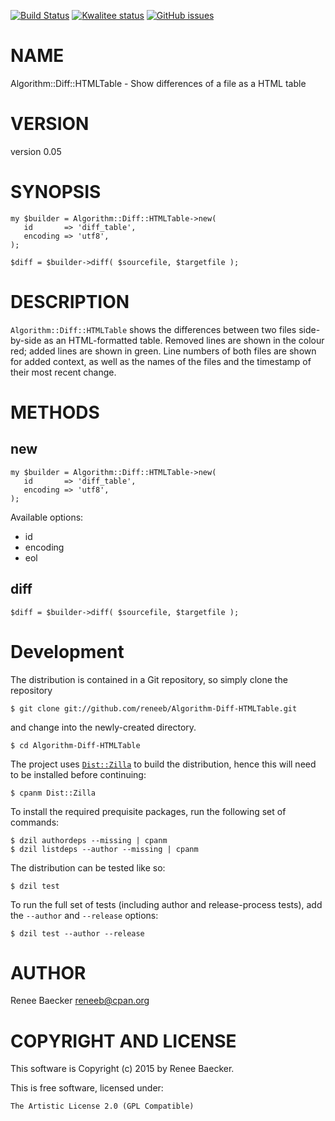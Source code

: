 [![Build Status](https://travis-ci.org/reneeb/Algorithm-Diff-HTMLTable.svg?branch=master)](https://travis-ci.org/reneeb/Algorithm-Diff-HTMLTable)
[![Kwalitee status](http://cpants.cpanauthors.org/dist/Algorithm-Diff-HTMLTable.png)](http://cpants.charsbar.org/dist/overview/Algorithm-Diff-HTMLTable)
[![GitHub issues](https://img.shields.io/github/issues/reneeb/Algorithm-Diff-HTMLTable.svg)](https://github.com/reneeb/Algorithm-Diff-HTMLTable/issues)

# NAME

Algorithm::Diff::HTMLTable - Show differences of a file as a HTML table

# VERSION

version 0.05

# SYNOPSIS

    my $builder = Algorithm::Diff::HTMLTable->new(
       id       => 'diff_table',
       encoding => 'utf8',
    );

    $diff = $builder->diff( $sourcefile, $targetfile );

# DESCRIPTION

`Algorithm::Diff::HTMLTable` shows the differences between two files
side-by-side as an HTML-formatted table.  Removed lines are shown in the
colour red; added lines are shown in green.  Line numbers of both files are
shown for added context, as well as the names of the files and the timestamp
of their most recent change.

# METHODS

## new

    my $builder = Algorithm::Diff::HTMLTable->new(
       id       => 'diff_table',
       encoding => 'utf8',
    );

Available options:

- id
- encoding
- eol

## diff

    $diff = $builder->diff( $sourcefile, $targetfile );



# Development

The distribution is contained in a Git repository, so simply clone the
repository

```
$ git clone git://github.com/reneeb/Algorithm-Diff-HTMLTable.git
```

and change into the newly-created directory.

```
$ cd Algorithm-Diff-HTMLTable
```

The project uses [`Dist::Zilla`](https://metacpan.org/pod/Dist::Zilla) to
build the distribution, hence this will need to be installed before
continuing:

```
$ cpanm Dist::Zilla
```

To install the required prequisite packages, run the following set of
commands:

```
$ dzil authordeps --missing | cpanm
$ dzil listdeps --author --missing | cpanm
```

The distribution can be tested like so:

```
$ dzil test
```

To run the full set of tests (including author and release-process tests),
add the `--author` and `--release` options:

```
$ dzil test --author --release
```

# AUTHOR

Renee Baecker <reneeb@cpan.org>

# COPYRIGHT AND LICENSE

This software is Copyright (c) 2015 by Renee Baecker.

This is free software, licensed under:

    The Artistic License 2.0 (GPL Compatible)
